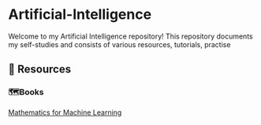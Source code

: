 # Artificial-Intelligence

Welcome to my  Artificial Intelligence repository!
This repository documents my self-studies and consists of various resources, tutorials, practise

## 📌 Resources
### 🗺️Books
[Mathematics for Machine Learning](https://mml-book.github.io/book/mml-book.pdf)
